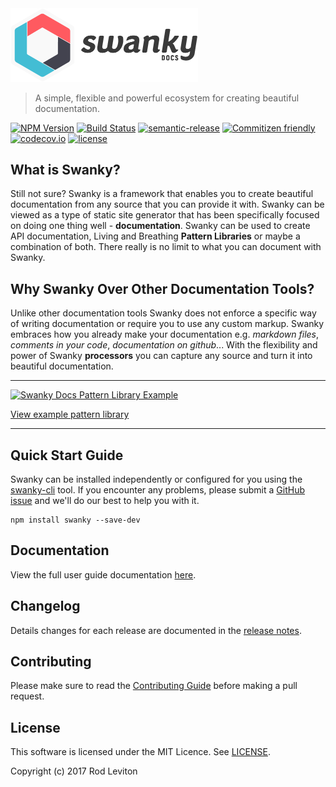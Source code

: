 <img src="./img/swanky-logo.png" alt="Swanky Docs Logo" width="300">

> A simple, flexible and powerful ecosystem for creating beautiful documentation.

[![NPM Version](https://img.shields.io/npm/v/swanky.svg)](http://npm.im/swanky)
[![Build Status](https://travis-ci.org/swanky-docs/swanky.svg?branch=master)](https://travis-ci.org/swanky-docs/swanky)
[![semantic-release](https://img.shields.io/badge/%20%20%F0%9F%93%A6%F0%9F%9A%80-semantic--release-e10079.svg)](https://github.com/swanky-docs/swanky)
[![Commitizen friendly](https://img.shields.io/badge/commitizen-friendly-brightgreen.svg)](http://commitizen.github.io/cz-cli/)
[![codecov.io](https://codecov.io/github/swanky-docs/swanky/coverage.svg?branch=master)](https://codecov.io/github/swanky-docs/swanky?branch=master)
[![license](https://img.shields.io/github/license/mashape/apistatus.svg?maxAge=2592000)]()

## What is Swanky?
Still not sure? Swanky is a framework that enables you to create beautiful documentation from any source that you can provide it with. Swanky can be viewed as a type of static site generator that has been specifically focused on doing one thing well - __documentation__. Swanky can be used to create API documentation, Living and Breathing __Pattern Libraries__ or maybe a combination of both. There really is no limit to what you can document with Swanky.

## Why Swanky Over Other Documentation Tools?
Unlike other documentation tools Swanky does not enforce a specific way of writing documentation or require you to use any custom markup. Swanky embraces how you already make your documentation e.g. *markdown files*, *comments in your code*, *documentation on github*... With the flexibility and power of Swanky __processors__ you can capture any source and turn it into beautiful documentation.

---

<a href="https://patterns.swanky-docs.org/" title="View example pattern library"><img src="./img/screenshot.gif" alt="Swanky Docs Pattern Library Example" width="960"></a>

[View example pattern library](https://patterns.swanky-docs.org/)

---

## Quick Start Guide

Swanky can be installed independently or configured for you using the [swanky-cli](https://github.com/swanky-docs/swanky-cli) tool. 
If you encounter any problems, please submit a [GitHub issue](https://github.com/swanky-docs/swanky/issues) and we'll do our best to help you with it.

```
npm install swanky --save-dev
```

## Documentation

View the full user guide documentation [here](https://guide.swanky-docs.org/).


## Changelog

Details changes for each release are documented in the [release notes](https://github.com/swanky-docs/swanky/releases).
    
<!--[RM_CONTRIBUTING]-->
## Contributing

Please make sure to read the [Contributing Guide](https://github.com/swanky-docs/swanky/blob/master/CONTRIBUTING.md) before making a pull request.

<!--[]-->

<!--[RM_LICENSE]-->
## License

This software is licensed under the MIT Licence. See [LICENSE](LICENSE).


Copyright (c) 2017 Rod Leviton

<!--[]-->
